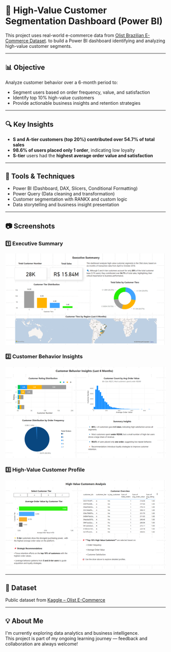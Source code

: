 # 🎯 High-Value Customer Segmentation Dashboard (Power BI)

This project uses real-world e-commerce data from [Olist Brazilian E-Commerce Dataset](https://www.kaggle.com/datasets/olistbr/brazilian-ecommerce?select=olist_order_items_dataset.csv). to build a Power BI dashboard identifying and analyzing high-value customer segments.

---

## 📊 Objective

Analyze customer behavior over a 6-month period to:
- Segment users based on order frequency, value, and satisfaction
- Identify top 10% high-value customers
- Provide actionable business insights and retention strategies

---

## 🔍 Key Insights

- **S and A-tier customers (top 20%) contributed over 54.7% of total sales**
- **98.6% of users placed only 1 order**, indicating low loyalty
- **S-tier** users had the **highest average order value and satisfaction**

---

## 🧠 Tools & Techniques

- Power BI (Dashboard, DAX, Slicers, Conditional Formatting)
- Power Query (Data cleaning and transformation)
- Customer segmentation with RANKX and custom logic
- Data storytelling and business insight presentation

---

## 📷 Screenshots

### 1️⃣ Executive Summary

![Page 1](./1.png)

### 2️⃣ Customer Behavior Insights

![Page 2](./2.png)

### 3️⃣ High-Value Customer Profile

![Page 3](./3.png)

---

## 📁 Dataset

Public dataset from [Kaggle – Olist E-Commerce](https://www.kaggle.com/datasets/olistbr/brazilian-ecommerce?select=olist_order_items_dataset.csv)

---

## 💡 About Me

I'm currently exploring data analytics and business intelligence.  
This project is part of my ongoing learning journey — feedback and collaboration are always welcome!

